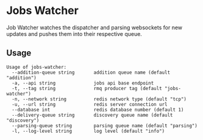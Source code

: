 # Jobs Watcher

Job Watcher watches the dispatcher and parsing websockets for new updates and pushes them into their respective queue.

## Usage

```
Usage of jobs-watcher:
  --addition-queue string       addition queue name (default "addition")
  -a, --api string              jobs api base endpoint
  -t, --tag string              rmq producer tag (default "jobs-watcher")
  -n, --network string          redis network type (default "tcp")
  -u, --url string              redis server connection url
  --database int                redis database number (default 1)
  --delivery-queue string       discovery queue name (default "discovery")
  --parsing-queue string        parsing queue name (default "parsing")
  -l, --log-level string        log level (default "info")
```
